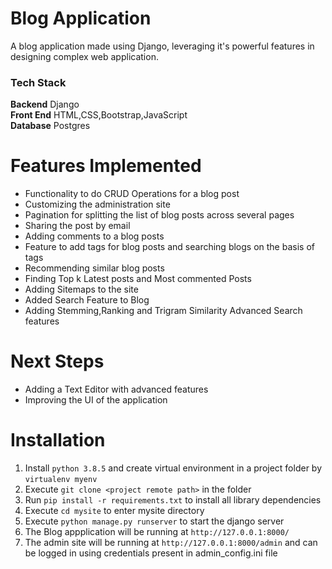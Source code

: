 # Blog Application

A blog application made using Django, leveraging it's powerful features in designing complex web application.

### Tech Stack  

 **Backend** Django   
 **Front End** HTML,CSS,Bootstrap,JavaScript  
 **Database** Postgres   


# Features Implemented   
* Functionality to do CRUD Operations for a blog post  
* Customizing the administration site  
* Pagination for splitting the list of blog posts across several pages  
* Sharing the post by email  
* Adding comments to a blog posts  
* Feature to add tags for blog posts and searching blogs on the basis of tags  
* Recommending similar blog posts  
* Finding Top k Latest posts and Most commented Posts  
* Adding Sitemaps to the site 
* Added Search Feature to Blog
* Adding Stemming,Ranking and Trigram Similarity Advanced Search features 


# Next Steps  
* Adding a Text Editor with advanced features  
* Improving the UI of the application  

# Installation

1. Install `python 3.8.5` and create virtual environment in a project folder by `virtualenv myenv`  
2. Execute `git clone <project remote path>` in the folder    
3. Run `pip install -r requirements.txt` to install all library dependencies  
4. Execute `cd mysite` to enter mysite directory  
5. Execute `python manage.py runserver` to start the django server  
6. The Blog appplication will be running at `http://127.0.0.1:8000/`  
7. The admin site will be running at `http://127.0.0.1:8000/admin` and can be logged in using credentials present in admin_config.ini file
